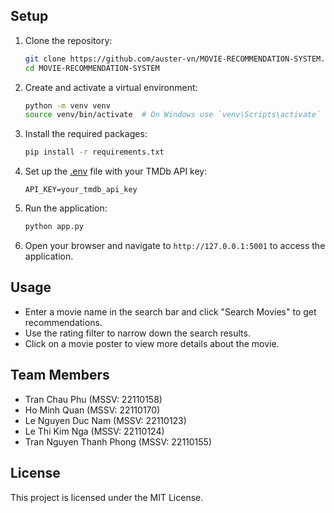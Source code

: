 
## Setup

1. Clone the repository:
    ```sh
    git clone https://github.com/auster-vn/MOVIE-RECOMMENDATION-SYSTEM.git
    cd MOVIE-RECOMMENDATION-SYSTEM
    ```

2. Create and activate a virtual environment:
    ```sh
    python -m venv venv
    source venv/bin/activate  # On Windows use `venv\Scripts\activate`
    ```

3. Install the required packages:
    ```sh
    pip install -r requirements.txt
    ```

4. Set up the [.env](http://_vscodecontentref_/15) file with your TMDb API key:
    ```
    API_KEY=your_tmdb_api_key
    ```

5. Run the application:
    ```sh
    python app.py
    ```

6. Open your browser and navigate to `http://127.0.0.1:5001` to access the application.

## Usage

- Enter a movie name in the search bar and click "Search Movies" to get recommendations.
- Use the rating filter to narrow down the search results.
- Click on a movie poster to view more details about the movie.

## Team Members

- Tran Chau Phu (MSSV: 22110158)
- Ho Minh Quan (MSSV: 22110170)
- Le Nguyen Duc Nam (MSSV: 22110123)
- Le Thi Kim Nga (MSSV: 22110124)
- Tran Nguyen Thanh Phong (MSSV: 22110155)

## License

This project is licensed under the MIT License.